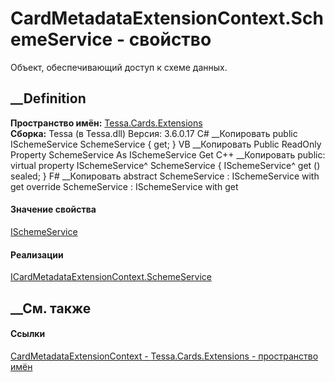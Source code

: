# CardMetadataExtensionContext.SchemeService - свойство
Объект, обеспечивающий доступ к схеме данных.
## __Definition
 **Пространство имён:** [Tessa.Cards.Extensions](N_Tessa_Cards_Extensions.htm)  
 **Сборка:** Tessa (в Tessa.dll) Версия: 3.6.0.17
C# __Копировать
     public ISchemeService SchemeService { get; }
VB __Копировать
     Public ReadOnly Property SchemeService As ISchemeService
    	Get
C++ __Копировать
     public:
    virtual property ISchemeService^ SchemeService {
    	ISchemeService^ get () sealed;
    }
F# __Копировать
     abstract SchemeService : ISchemeService with get
    override SchemeService : ISchemeService with get
#### Значение свойства
[ISchemeService](T_Tessa_Scheme_ISchemeService.htm)
#### Реализации
[ICardMetadataExtensionContext.SchemeService](P_Tessa_Cards_Extensions_ICardMetadataExtensionContext_SchemeService.htm)  
##  __См. также
#### Ссылки
[CardMetadataExtensionContext -
](T_Tessa_Cards_Extensions_CardMetadataExtensionContext.htm)
[Tessa.Cards.Extensions - пространство имён](N_Tessa_Cards_Extensions.htm)
